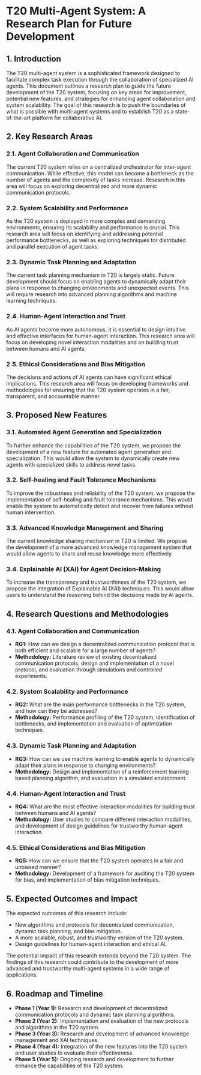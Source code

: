 # T20 Multi-Agent System: A Research Plan for Future Development

## 1. Introduction

The T20 multi-agent system is a sophisticated framework designed to facilitate complex task execution through the collaboration of specialized AI agents. This document outlines a research plan to guide the future development of the T20 system, focusing on key areas for improvement, potential new features, and strategies for enhancing agent collaboration and system scalability. The goal of this research is to push the boundaries of what is possible with multi-agent systems and to establish T20 as a state-of-the-art platform for collaborative AI.

## 2. Key Research Areas

### 2.1. Agent Collaboration and Communication

The current T20 system relies on a centralized orchestrator for inter-agent communication. While effective, this model can become a bottleneck as the number of agents and the complexity of tasks increase. Research in this area will focus on exploring decentralized and more dynamic communication protocols.

### 2.2. System Scalability and Performance

As the T20 system is deployed in more complex and demanding environments, ensuring its scalability and performance is crucial. This research area will focus on identifying and addressing potential performance bottlenecks, as well as exploring techniques for distributed and parallel execution of agent tasks.

### 2.3. Dynamic Task Planning and Adaptation

The current task planning mechanism in T20 is largely static. Future development should focus on enabling agents to dynamically adapt their plans in response to changing environments and unexpected events. This will require research into advanced planning algorithms and machine learning techniques.

### 2.4. Human-Agent Interaction and Trust

As AI agents become more autonomous, it is essential to design intuitive and effective interfaces for human-agent interaction. This research area will focus on developing novel interaction modalities and on building trust between humans and AI agents.

### 2.5. Ethical Considerations and Bias Mitigation

The decisions and actions of AI agents can have significant ethical implications. This research area will focus on developing frameworks and methodologies for ensuring that the T20 system operates in a fair, transparent, and accountable manner.

## 3. Proposed New Features

### 3.1. Automated Agent Generation and Specialization

To further enhance the capabilities of the T20 system, we propose the development of a new feature for automated agent generation and specialization. This would allow the system to dynamically create new agents with specialized skills to address novel tasks.

### 3.2. Self-healing and Fault Tolerance Mechanisms

To improve the robustness and reliability of the T20 system, we propose the implementation of self-healing and fault tolerance mechanisms. This would enable the system to automatically detect and recover from failures without human intervention.

### 3.3. Advanced Knowledge Management and Sharing

The current knowledge sharing mechanism in T20 is limited. We propose the development of a more advanced knowledge management system that would allow agents to share and reuse knowledge more effectively.

### 3.4. Explainable AI (XAI) for Agent Decision-Making

To increase the transparency and trustworthiness of the T20 system, we propose the integration of Explainable AI (XAI) techniques. This would allow users to understand the reasoning behind the decisions made by AI agents.

## 4. Research Questions and Methodologies

### 4.1. Agent Collaboration and Communication

*   **RQ1:** How can we design a decentralized communication protocol that is both efficient and scalable for a large number of agents?
*   **Methodology:** Literature review of existing decentralized communication protocols, design and implementation of a novel protocol, and evaluation through simulations and controlled experiments.

### 4.2. System Scalability and Performance

*   **RQ2:** What are the main performance bottlenecks in the T20 system, and how can they be addressed?
*   **Methodology:** Performance profiling of the T20 system, identification of bottlenecks, and implementation and evaluation of optimization techniques.

### 4.3. Dynamic Task Planning and Adaptation

*   **RQ3:** How can we use machine learning to enable agents to dynamically adapt their plans in response to changing environments?
*   **Methodology:** Design and implementation of a reinforcement learning-based planning algorithm, and evaluation in a simulated environment.

### 4.4. Human-Agent Interaction and Trust

*   **RQ4:** What are the most effective interaction modalities for building trust between humans and AI agents?
*   **Methodology:** User studies to compare different interaction modalities, and development of design guidelines for trustworthy human-agent interaction.

### 4.5. Ethical Considerations and Bias Mitigation

*   **RQ5:** How can we ensure that the T20 system operates in a fair and unbiased manner?
*   **Methodology:** Development of a framework for auditing the T20 system for bias, and implementation of bias mitigation techniques.

## 5. Expected Outcomes and Impact

The expected outcomes of this research include:

*   New algorithms and protocols for decentralized communication, dynamic task planning, and bias mitigation.
*   A more scalable, robust, and trustworthy version of the T20 system.
*   Design guidelines for human-agent interaction and ethical AI.

The potential impact of this research extends beyond the T20 system. The findings of this research could contribute to the development of more advanced and trustworthy multi-agent systems in a wide range of applications.

## 6. Roadmap and Timeline

*   **Phase 1 (Year 1):** Research and development of decentralized communication protocols and dynamic task planning algorithms.
*   **Phase 2 (Year 2):** Implementation and evaluation of the new protocols and algorithms in the T20 system.
*   **Phase 3 (Year 3):** Research and development of advanced knowledge management and XAI techniques.
*   **Phase 4 (Year 4):** Integration of the new features into the T20 system and user studies to evaluate their effectiveness.
*   **Phase 5 (Year 5):** Ongoing research and development to further enhance the capabilities of the T20 system.
